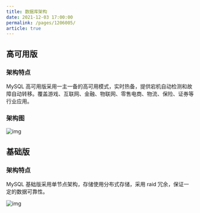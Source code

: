 ```yaml
---
title: 数据库架构
date: 2021-12-03 17:00:00
permalink: /pages/1206005/
article: true
---
```



## 高可用版

### 架构特点

MySQL 高可用版采用一主一备的高可用模式，实时热备，提供宕机自动检测和故障自动转移。覆盖游戏、互联网、金融、物联网、零售电商、物流、保险、证券等行业应用。

### 架构图

![img](http://wiki-private.capitalonline.net:8090/download/attachments/75826655/image2020-7-20_14-35-13.png?version=1&modificationDate=1618563237000&api=v2)

## 基础版

### 架构特点

MySQL 基础版采用单节点架构，存储使用分布式存储，采用 raid 冗余，保证一定的数据可靠性。

![img](http://wiki-private.capitalonline.net:8090/download/thumbnails/75826655/image2021-4-21_14-37-18.png?version=1&modificationDate=1618987035000&api=v2)
